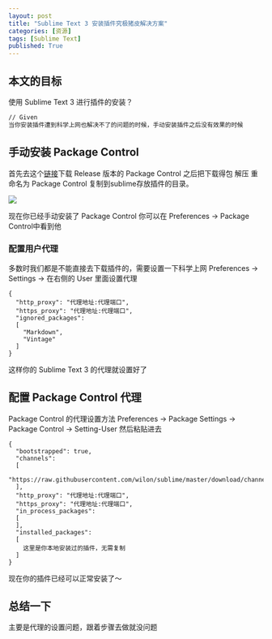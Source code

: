 ```yaml
---
layout: post
title: "Sublime Text 3 安装插件究极猪皮解决方案"
categories: [资源]
tags: [Sublime Text]
published: True
---
```


## 本文的目标

使用 Sublime Text 3 进行插件的安装？

```md
// Given
当你安装插件遭到科学上网也解决不了的问题的时候，手动安装插件之后没有效果的时候
```


## 手动安装 Package Control 

首先去这个[链接](https://github.com/wbond/sublime_package_control)下载 Release 版本的 Package Control 之后把下载得包 解压 重命名为 Package Control 复制到sublime存放插件的目录。

![](https://ws3.sinaimg.cn/large/005BYqpggy1g1p656cynqj30h20chabj.jpg)

现在你已经手动安装了 Package Control 你可以在 Preferences -> Package Control中看到他


### 配置用户代理

多数时我们都是不能直接去下载插件的，需要设置一下科学上网
Preferences -> Settings -> 在右侧的 User 里面设置代理
````
{
  "http_proxy": "代理地址:代理端口",
  "https_proxy": "代理地址:代理端口",
  "ignored_packages":
  [
    "Markdown",
    "Vintage"
  ]
}
````
这样你的 Sublime Text 3 的代理就设置好了



## 配置 Package Control 代理
Package Control 的代理设置方法 Preferences -> Package Settings -> Package Control -> Setting-User 然后粘贴进去
````
{
  "bootstrapped": true,
  "channels":
  [
    "https://raw.githubusercontent.com/wilon/sublime/master/download/channel_v3.json"
  ],
  "http_proxy": "代理地址:代理端口",
  "https_proxy": "代理地址:代理端口",
  "in_process_packages":
  [
  ],
  "installed_packages":
  [
    这里是你本地安装过的插件，无需复制
  ]
}

````
现在你的插件已经可以正常安装了～

## 总结一下

主要是代理的设置问题，跟着步骤去做就没问题
